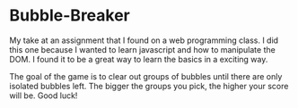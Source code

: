 Bubble-Breaker
==============

My take at an assignment that I found on a web programming class. I did this one because I wanted to learn javascript and
how to manipulate the DOM. I found it to be a great way to learn the basics in a exciting way.

The goal of the game is to clear out groups of bubbles until there are only isolated bubbles left. 
The bigger the groups you pick, the higher your score will be. Good luck! 

